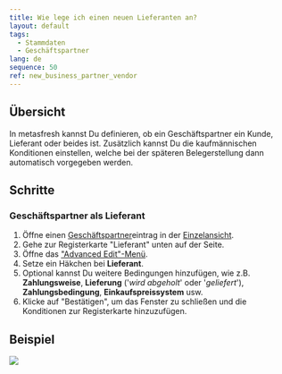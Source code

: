 ```yaml
---
title: Wie lege ich einen neuen Lieferanten an?
layout: default
tags:
  - Stammdaten
  - Geschäftspartner
lang: de
sequence: 50
ref: new_business_partner_vendor
---
```


## Übersicht
In metasfresh kannst Du definieren, ob ein Geschäftspartner ein Kunde, Lieferant oder beides ist. Zusätzlich kannst Du die kaufmännischen Konditionen einstellen, welche bei der späteren Belegerstellung dann automatisch vorgegeben werden.

## Schritte

### Geschäftspartner als Lieferant
1. Öffne einen [Geschäftspartner](Neuer_Geschaeftspartner)eintrag in der [Einzelansicht](Ansichten).
1. Gehe zur Registerkarte "Lieferant" unten auf der Seite.
1. Öffne das ["Advanced Edit"-Menü](AdvancedEditTab_Öffnen).
1. Setze ein Häkchen bei **Lieferant**.
1. Optional kannst Du weitere Bedingungen hinzufügen, wie z.B. **Zahlungsweise**, **Lieferung** ('*wird abgeholt*' oder '*geliefert*'), **Zahlungsbedingung**, **Einkaufspreissystem** usw.
1. Klicke auf "Bestätigen", um das Fenster zu schließen und die Konditionen zur Registerkarte hinzuzufügen.

## Beispiel

![](assets/Neuer_Geschaeftspartner_Lieferant.gif)
